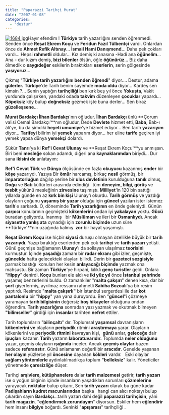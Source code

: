 ```yaml
---
title: "Paparazzi Tarihçi Murat"
date: "2007-01-08"
categories: 
  - "destur"
---
```


[![1684.jpg](/uploads/2007/08/1684.jpg)](/uploads/2007/08/1684.jpg "1684.jpg")Hayır efendim ! **Türkiye** tarih yazarlığını senden öğrenmedi. Senden önce **Reşat Ekrem Koçu** ve **Feridun Fazıl Tülbentçi** vardı. Onlardan önce de **Ahmet Refik Altınay**... **İsmail Hami Danışmend.**.. Daha pek çokları vardı... Hepsi **rahmetli** oldular... Kız demiş ki anasına -Hadi ana **öğünelim**... Ana - dur kızım demiş, **bizi bilenler** ölsün, öğle **öğünürüz**... Biz daha ölmedik o **saygıdeğer** eskilerin bıraktıkları **eserlerin**, serin gölgesinde **yaşıyoruz**...

Çıkmış "**Türkiye tarih yazarlığını benden öğrendi**" diyor.... Destur, adama **gülerler.** **Türkiye**'de Tarih benim sayemde **moda oldu** diyor... Kardeş sen kimsin ?... Senin yaptığın **tarihçiliği** ben kırk beş yıl önce **Yokuşta**, Vakit yurdunda çalışırken, yandaki odada **takvim** düzenleyen **çocuklar** yapardı... **Köpeksiz** köy bulup **değneksiz** gezmek işte buna derler... Sen biraz **güzelleşsene**...

**Murat Bardakçı İlhan Bardakçı**'nın oğludur. **İlhan Bardakçı** ünlü **Çorum valisi Cemal Bardakçı'**nın oğludur, Dede **Devlete** hizmet etti, **Baba**, Bab-ı âli'ye, bu da şimdiki **heyeti umumiye**'ye hizmet ediyor... Ben tarih **yazarıyım** diyor... **Tarifeyi** bilirim iyi **yemek** yaparım diyor... her eline **tarife** geçiren iyi yemek yapsa dünya **yemekçi** dolardı.

Şükür **Tanrı**'ya ki **Ref'i Cevat Ulunay** ve **Reşat Ekrem Koçu'**yu anmışsın. Biri beni **mesleğe** sokan adamdı, diğeri ana **kaynaklarımdan** biriydi... Dur sana **ikisini de** anlatayım:

**Ref'i Cevat Türk** ve **Dünya** ölçüsünde en fazla **okuyucu** kazanmış **ender** bir **köşe** yazarıydı. Yazıya Bir **ömür** harcamış, birkaç **nesil** görmüş, bir **imparatorluğun** dağılıp yerine bir **ulus devletinin** kurulduğuna **tanık** olmuş, **Doğu** ve **Batı** kültürleri arasında edindiği   tüm **deneyim, bilgi, görüş** ve **tesbit** yükünü mesleğinin **zirvesine** taşımıştı. **Milliyet**'in 120 bin sattığı yıllarda günde en az **kırk bin kişi** Ulunay'ı okurdu. **Tarih görmüş** ve yazdığı olayların çoğunu **yaşamış bir yazar** olduğu için **güncel** yazıları ister istemez **tarih**'e sarkardı. O, döneminde **Tarih yazarlığının** en önde geleniydi. Günün **çarpıcı** konularının geçmişteki **kökenlerini** ondan iyi **yakalayan** yoktu. **Gücü** buradan geliyordu. İnanmış   bir **Müslüman** ve ileri bir **Osmanlıydı**. Ancak **siyasette yanlış ata** oynadığı için **zorunlu biçimde** uzun süre **Türkiye'**nin uzağında kalmış  **zor** bir hayat yaşamıştı.

**Reşat Ekrem Koçu** ise hiçbir **siyasî** duruşu olmayan özellikle büyük bir **tarih yazarıydı**. Yazıp bıraktığı eserlerden pek çok **tarihçi** ve **tarih yazarı** yetişti. Günü geçmişe bağlamanın **Ulunay**'ı da sollayan ulaşılmaz **teorisini** kurmuştur. İçinde **yaşadığı** zamanı bir **radar ekranı** gibi izler, geçmişte, **güncelde** hatta gelecekteki olayları bilirdi. Derin bir **gazeteci sezgisiyle** parmak bastığı  konuları her kesin **anlayacağı biçimde** yazmak ona mahsustu. Bir zaman **Türkiye**'ye hırpani, kılıklı **genç turistler** geldi. Onlara "**Hippy**" denirdi. **Koçu** bunları ele aldı ve **iki yüz yıl** önce **İstanbul şehrinde** yaşamış benzerlerini buldu. O zamankiler "**malta çakşırı**" denen kısa, dar bir **şort** giyerlermiş, ayrılmaz ressamı rahmetli **Sabiha Bozcalı**'ya bir resim yaptırdı. Resimde "**malta çakşırlı"** bir İstanbul sergerdesi ile dar **kot pantalonlu** bir "**hippy**" yan yana duruyordu. Ben "**güncel**"i çözmeye yaramayan **tarih bilgisinin** değersiz **boş hikayeler** olduğunu ondan öğrendim. **Tarih yazarlığına** sonradan yazı yazmak ve okutmak bilmeyen **"bilimseller**" girdiği için **insanlar** tarihten **nefret** ettiler.

Tarih toplumların "**bilinçaltı**" dır. Toplumsal **yaşamsal** davranışların **kökenlerini ve** olayların **periyodik** ritmini **araştırmaya** yarar. Olayların kökenlerini ve **periyodik** **ritmini** kavrayan kişi,  **günü** anlar, **geleceğe** dair **ipuçları** kazanır. **Tarih** yazarın **laboratuvarıdır.** Toplumda **neler olduğunu** yazar, geçmiş olayların **ışığında** inceler. Ancak **geçmiş olaylar** bazen sadece **referanstır**. Günü anlamanın değerli bir **aracıdır**. Genelde yaşanan **her olayın** yüzlerce yıl **öncesine** dayanan **kökleri** vardır.   Eski olaylar **sağlam yöntemlerle** aydınlatılmadıkça toplum **"belleksiz**" kalır. Yöneticiler yönetmede **çaresizliğe** düşer.

Tarihçi **arşivlere, kütüphanelere** dalar **tarih malzemesi** getirir, **tarih yazarı** ise o yoğun bilginin içinde insanların yaşadıkları sorunları **çözmelerine** yarayacak **noktalar** bulup çıkarır, Sen **tarih yazarı** olarak bu güne kadar **Padişahların kudret macunlarından** başka   hangi can alıcı noktayı bulup çıkardın sayın **Bardakçı**...tarih yazarı dahi değil **paparazzi tarihçisin**, yâni **tarih magazin**. "**eğlendirmek zorundayım**" diyorsun. Eskiler hem **eğlendirir** hem insanı **bilgiye** boğardı. Seninki "**apışarası**" tarihçiliği .
